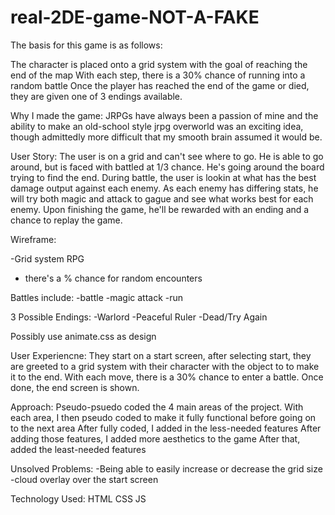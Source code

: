 # real-2DE-game-NOT-A-FAKE
The basis for this game is as follows:

The character is placed onto a grid system with the goal of reaching the end of the map
With each step, there is a 30% chance of running into a random battle
Once the player has reached the end of the game or died, they are given one of 3 endings available.

Why I made the game:
JRPGs have always been a passion of mine and the ability to make an old-school style jrpg overworld was an exciting idea,
though admittedly more difficult that my smooth brain assumed it would be.

User Story:
The user is on a grid and can't see where to go. He is able to go around, but is faced with battled at 1/3 chance.
He's going around the board trying to find the end.
During battle, the user is lookin at what has the best damage output against each enemy. As each enemy has differing stats,
he will try both magic and attack to gague and see what works best for each enemy. Upon finishing the game, he'll be rewarded
with an ending and a chance to replay the game.

Wireframe:

-Grid system RPG
- there's a % chance for random encounters

Battles include:
-battle
-magic attack
-run

3 Possible Endings:
-Warlord
-Peaceful Ruler
-Dead/Try Again

Possibly use animate.css as design

User Experiencne:
They start on a start screen, after selecting start, they are greeted to a grid system with their character with the object to
to make it to the end. With each move, there is a 30% chance to enter a battle. Once done, the end screen is shown.

Approach:
Pseudo-psuedo coded the 4 main areas of the project.
With each area, I then pseudo coded to make it fully functional before going on to the next area
After fully coded, I added in the less-needed features
After adding those features, I added more aesthetics to the game
After that, added the least-needed features

Unsolved Problems:
-Being able to easily increase or decrease the grid size
-cloud overlay over the start screen

Technology Used:
HTML CSS JS

